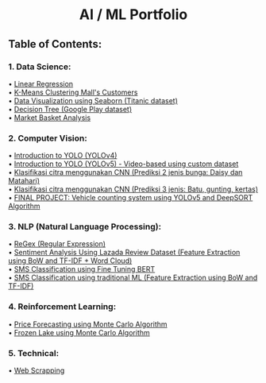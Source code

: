 # <center> AI / ML Portfolio </center>
## Table of Contents:

### 1. Data Science:
• <a href="https://github.com/pac3010/AI-Portfolio/blob/main/Algoritma_Linear_Regression_Putri_Anggia_C%20(1).ipynb">Linear Regression</a><br> 
• <a href="https://github.com/pac3010/AI-Portfolio/blob/main/K_means_Clustering_Mall's_Customers.ipynb">K-Means Clustering Mall's Customers</a><br>
• <a href="https://github.com/pac3010/AI-Portfolio/blob/main/Visualisasi_data_titanic_menggunakan_Seaborn.ipynb">Data Visualization using Seaborn (Titanic dataset)</a><br>
• <a href="https://github.com/pac3010/AI-Portfolio/blob/main/Decision_Tree_Google_Play_Store.ipynb">Decision Tree (Google Play dataset)</a><br>
• <a href="https://github.com/pac3010/AI-Portfolio/blob/main/DS_Market_Basket_Analysis_Putri_Anggia_C.ipynb">Market Basket Analysis</a>

### 2. Computer Vision:
• <a href="https://github.com/pac3010/AI-Portfolio/blob/main/Introduction_to_YOLO_Putri_Anggia_C.ipynb">Introduction to YOLO (YOLOv4)</a><br>
• <a href="https://github.com/pac3010/AI-Portfolio/blob/main/Introduction_to_YOLOv5_Vehicle_Detection(Video).ipynb">Introduction to YOLO (YOLOv5) - Video-based using custom dataset</a><br>
• <a href="https://github.com/pac3010/AI-Portfolio/blob/main/Prediksi_gambar_bunga_daisy_dan_bunga_matahari.ipynb">Klasifikasi citra menggunakan CNN (Prediksi 2 jenis bunga: Daisy dan Matahari)</a><br>
• <a href="https://github.com/pac3010/AI-Portfolio/blob/main/Putri_Anggia_Cahyani_submission_Rock_Paper_Scissors.ipynb">Klasifikasi citra menggunakan CNN (Prediksi 3 jenis: Batu, gunting, kertas)</a><br>
• <a href="https://github.com/pac3010/project-akhir-orbit-co-vision">FINAL PROJECT: Vehicle counting system using YOLOv5 and DeepSORT Algorithm</a><br>

### 3. NLP (Natural Language Processing):
• <a href="https://github.com/pac3010/AI-Portfolio/blob/main/NLP_Assignment_Regular_Expression(ReGex).ipynb">ReGex (Regular Expression)</a><br>
• <a href="https://github.com/pac3010/AI-Portfolio/blob/main/NLP_Feature_Extraction_using_BoW_and_TF_IDF.ipynb">Sentiment Analysis Using Lazada Review Dataset (Feature Extraction using BoW and TF-IDF + Word Cloud)</a><br>
• <a href="https://github.com/pac3010/AI-Portfolio/blob/main/13April_NLP_07_Fine_Tuning_BERT_TensorFlow.ipynb">SMS Classification using Fine Tuning BERT</a><br>
• <a href="https://github.com/pac3010/AI-Portfolio/blob/main/SMS_Classification_BoW_and_TF_IDF.ipynb">SMS Classification using traditional ML (Feature Extraction using BoW and TF-IDF)</a><br>

### 4. Reinforcement Learning:
• <a href="https://github.com/pac3010/AI-Portfolio/blob/main/Reinforcement_Learning_Price_Forecasting_with_Monte_Carlo.ipynb">Price Forecasting using Monte Carlo Algorithm</a><br>
• <a href="https://github.com/pac3010/AI-Portfolio/blob/main/Reinforcement_Learning_Monte_Carlo_Frozen_Lake.ipynb">Frozen Lake using Monte Carlo Algorithm</a><br>

### 5. Technical:
• <a href="https://github.com/pac3010/AI-Portfolio/blob/main/anggia_M06_S2_Teknikal_WebScraping_Latihan.ipynb">Web Scrapping</a><br>
